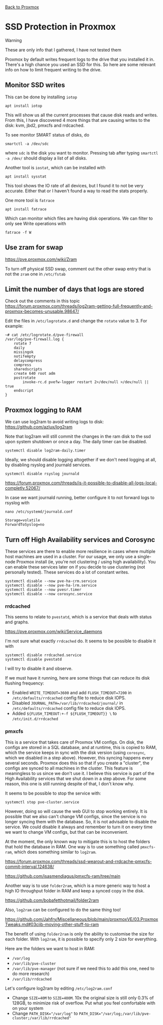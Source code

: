 [Back to Proxmox](README.md)

# SSD Protection in Proxmox

> [!WARNING]  
> These are only info that I gathered, I have not tested them


Proxmox by default writes frequent logs to the drive that you installed it in. There's a high chance you used an SSD for this. So here are some relevant info on how to limit frequent writing to the drive.

## Monitor SSD writes
This can be done by installing ```iotop```
```
apt install iotop
```
This will show us all the current processes that cause disk reads and writes.
From this, I have discovered 4 more things that are causing writes to the disk: kvm, jbd2, pmxcfs and rrdcached.

To see monitor SMART status of disks, do
```
smartctl -a /dev/sdc
```
where ```sdc``` is the disk you want to monitor. Pressing tab after typing ```smartctl -a /dev/``` should display a list of all disks.

Another tool is ```iostat```, which can be installed with 
```
apt install sysstat
```
This tool shows the IO rate of all devices, but I found it to not be very accurate. Either that or I haven't found a way to read the stats properly.

One more tool is ```fatrace```
```
apt install fatrace
```
Which can monitor which files are having disk operations. We can filter to only see Write operations with
```
fatrace -f W
```

## Use zram for swap
https://pve.proxmox.com/wiki/Zram

To turn off physical SSD swap, comment out the other swap entry that is not the `zram` one in `/etc/fstab`

## Limit the number of days that logs are stored 
Check out the comments in this topic
https://forum.proxmox.com/threads/log2ram-getting-full-frequently-and-proxmox-becomes-unusable.98647/

Edit the files in `/etc/logrotate.d` and change the `rotate` value to 3.
For example:
```
~# cat /etc/logrotate.d/pve-firewall
/var/log/pve-firewall.log {
    rotate 7
    daily
    missingok
    notifempty
    delaycompress
    compress
    sharedscripts
    create 640 root adm
    postrotate
        invoke-rc.d pvefw-logger restart 2>/dev/null >/dev/null || true
    endscript
}
```

## Proxmox logging to RAM
We can use log2ram to avoid writing logs to disk: https://github.com/azlux/log2ram

Note that log2ram will still commit the changes in the ram disk to the ssd upon system shutdown or once a day. The daily timer can be disabled.
```
systemctl disable log2ram-daily.timer
```
Ideally, we should disable logging altogether if we don't need logging at all, by disabling rsyslog and journald services.
```
systemctl disable rsyslog journald
```
https://forum.proxmox.com/threads/is-it-possible-to-disable-all-logs-local-completly.52067/

In case we want journald running, better configure it to not forward logs to rsyslog with
```
nano /etc/systemd/journald.conf
```
```
Storage=volatile
ForwardToSyslog=no
```

## Turn off High Availability services and Corosync
These services are there to enable more resilience in cases where multiple host machines are used in a cluster. For our usage, we only use a single-node Proxmox install (ie, you're not clustering / using high availability). You can enable these services later on if you decide to use clustering (not personally tested). These services do a lot of constant writes.

```
systemctl disable --now pve-ha-crm.service
systemctl disable --now pve-ha-lrm.service
systemctl disable --now pvesr.timer
systemctl disable --now corosync.service
```

### rrdcached
This seems to relate to ```pvestatd```, which is a service that deals with status and graphs.

https://pve.proxmox.com/wiki/Service_daemons

I'm not sure what exactly ```rrdcached``` do. It seems to be possible to disable it with
```
systemctl disable rrdcached.service
systemctl disable pvestatd
```
I will try to disable it and observe.

If we must have it running, here are some things that can reduce its disk flushing frequency:
- Enabled ```WRITE_TIMEOUT=3600``` and add ```FLUSH_TIMEOUT=7200``` in ```/etc/defaults/rrdcached``` config file to reduce disk IOPS. 
- Disabled ```JOURNAL_PATH=/var/lib/rrdcached/journal/``` in ```/etc/defaults/rrdcached``` config file to reduce disk IOPS.
- Added ```${FLUSH_TIMEOUT:+-f ${FLUSH_TIMEOUT}} \``` to ```/etc/init.d/rrdcached```

### pmxcfs
This is a service that takes care of Proxmox VM configs. On disk, the configs are stored in a SQL database, and at runtime, this is copied to RAM, which the service keeps in sync with the disk version (using ```corosync```, which we disabled in a step above). However, this syncing happens every several seconds. Proxmox does this so that if you create a "cluster", the configs are synced to all machines in the cluster. This feature is meaningless to us since we don't use it.
I believe this service is part of the High Availability services that we shut down in a step above. For some reason, this one is still running despite of that, I don't know why.

It seems to be possible to stop the service with:
```
systemctl stop pve-cluster.service
```
However, doing so will cause the web GUI to stop working entirely. It is possible that we also can't change VM configs, since the service is no longer syncing them with the database. So, it is not advisable to disable the service. We could disable it always and remember to turn it on every time we want to change VM configs, but that can be inconvenient.

At the moment, the only known way to mitigate this is to host the folders that hold the database in RAM. One way is to use something called ```pmxcfs-ram```, which does something similar to ```log2ram```.

https://forum.proxmox.com/threads/ssd-wearout-and-rrdcache-pmxcfs-commit-interval.124638/

https://github.com/isasmendiagus/pmxcfs-ram/tree/main

Another way is to use ```folder2ram```, which is a more generic way to host a high IO throughput folder in RAM and keep a synced copy in the disk. 

https://github.com/bobafetthotmail/folder2ram

Also, ```log2ram``` can be configured to do the same thing too! 

https://github.com/Jahfry/Miscellaneous/blob/main/proxmoxVE/03.ProxmoxTweaks.md#03ciib-moving-other-stuff-to-ram

The benefit of using ```folder2ram``` is only the ability to customise the size for each folder. With ```log2ram```, it is possible to specify only 2 size for everything.

Here are the folders we want to host in RAM:
- ```/var/log```
- ```/var/lib/pve-cluster```
- ```/var/lib/pve-manager``` (not sure if we need this to add this one, need to do more research)
- ```/var/lib/rrdcached```

Let's configure log2ram by editing ```/etc/log2ram.conf```
- Change ```SIZE=40M``` to ```SIZE=400M```. 10x the original size is still only 0.3% of 128GB, to minimize risk of overflow. Put what you feel comfortable with on your system
- Change ```PATH_DISK="/var/log"``` to
```PATH_DISK="/var/log;/var/lib/pve-cluster;/var/lib/rrdcached"```
